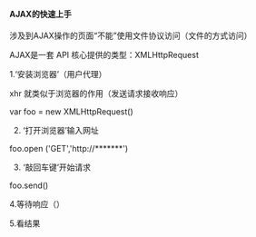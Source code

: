 #### AJAX的快速上手

涉及到AJAX操作的页面“不能”使用文件协议访问（文件的方式访问）



AJAX是一套 API 核心提供的类型：XMLHttpRequest

1.‘安装浏览器’（用户代理）

xhr 就类似于浏览器的作用（发送请求接收响应）

var foo = new XMLHttpRequest()

2. ‘打开浏览器’输入网址

foo.open ('GET','http://*******')

3. ‘敲回车键’开始请求

foo.send()

4.等待响应（）



5.看结果